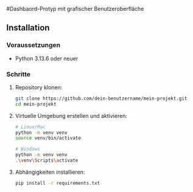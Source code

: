 #Dashbaord-Protyp mit grafischer Benutzeroberfläche

## Installation

### Voraussetzungen
- Python 3.13.6 oder neuer

### Schritte
1. Repository klonen:
   ```bash
   git clone https://github.com/dein-benutzername/mein-projekt.git
   cd mein-projekt
   ```

2. Virtuelle Umgebung erstellen und aktivieren:
   ```bash
   # Linux/Mac
   python -m venv venv
   source venv/bin/activate
   
   # Windows
   python -m venv venv
   .\venv\Scripts\activate
   ```

3. Abhängigkeiten installieren:
   ```bash
   pip install -r requirements.txt
   ```
